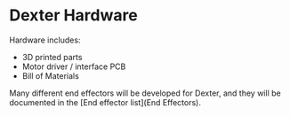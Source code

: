 # Dexter Hardware

Hardware includes:
* 3D printed parts
* Motor driver / interface PCB
* Bill of Materials

Many different end effectors will be developed for Dexter, and they will be documented in the [End effector list](End Effectors).